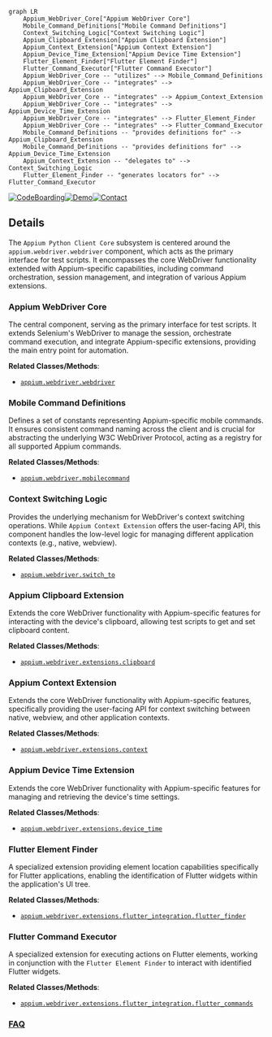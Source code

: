```mermaid
graph LR
    Appium_WebDriver_Core["Appium WebDriver Core"]
    Mobile_Command_Definitions["Mobile Command Definitions"]
    Context_Switching_Logic["Context Switching Logic"]
    Appium_Clipboard_Extension["Appium Clipboard Extension"]
    Appium_Context_Extension["Appium Context Extension"]
    Appium_Device_Time_Extension["Appium Device Time Extension"]
    Flutter_Element_Finder["Flutter Element Finder"]
    Flutter_Command_Executor["Flutter Command Executor"]
    Appium_WebDriver_Core -- "utilizes" --> Mobile_Command_Definitions
    Appium_WebDriver_Core -- "integrates" --> Appium_Clipboard_Extension
    Appium_WebDriver_Core -- "integrates" --> Appium_Context_Extension
    Appium_WebDriver_Core -- "integrates" --> Appium_Device_Time_Extension
    Appium_WebDriver_Core -- "integrates" --> Flutter_Element_Finder
    Appium_WebDriver_Core -- "integrates" --> Flutter_Command_Executor
    Mobile_Command_Definitions -- "provides definitions for" --> Appium_Clipboard_Extension
    Mobile_Command_Definitions -- "provides definitions for" --> Appium_Device_Time_Extension
    Appium_Context_Extension -- "delegates to" --> Context_Switching_Logic
    Flutter_Element_Finder -- "generates locators for" --> Flutter_Command_Executor
```

[![CodeBoarding](https://img.shields.io/badge/Generated%20by-CodeBoarding-9cf?style=flat-square)](https://github.com/CodeBoarding/GeneratedOnBoardings)[![Demo](https://img.shields.io/badge/Try%20our-Demo-blue?style=flat-square)](https://www.codeboarding.org/demo)[![Contact](https://img.shields.io/badge/Contact%20us%20-%20contact@codeboarding.org-lightgrey?style=flat-square)](mailto:contact@codeboarding.org)

## Details

The `Appium Python Client Core` subsystem is centered around the `appium.webdriver.webdriver` component, which acts as the primary interface for test scripts. It encompasses the core WebDriver functionality extended with Appium-specific capabilities, including command orchestration, session management, and integration of various Appium extensions.

### Appium WebDriver Core
The central component, serving as the primary interface for test scripts. It extends Selenium's WebDriver to manage the session, orchestrate command execution, and integrate Appium-specific extensions, providing the main entry point for automation.


**Related Classes/Methods**:

- <a href="https://github.com/appium/python-client/blob/master/appium/webdriver/webdriver.py" target="_blank" rel="noopener noreferrer">`appium.webdriver.webdriver`</a>


### Mobile Command Definitions
Defines a set of constants representing Appium-specific mobile commands. It ensures consistent command naming across the client and is crucial for abstracting the underlying W3C WebDriver Protocol, acting as a registry for all supported Appium commands.


**Related Classes/Methods**:

- <a href="https://github.com/appium/python-client/blob/master/appium/webdriver/mobilecommand.py" target="_blank" rel="noopener noreferrer">`appium.webdriver.mobilecommand`</a>


### Context Switching Logic
Provides the underlying mechanism for WebDriver's context switching operations. While `Appium Context Extension` offers the user-facing API, this component handles the low-level logic for managing different application contexts (e.g., native, webview).


**Related Classes/Methods**:

- <a href="https://github.com/appium/python-client/blob/master/appium/webdriver/switch_to.py" target="_blank" rel="noopener noreferrer">`appium.webdriver.switch_to`</a>


### Appium Clipboard Extension
Extends the core WebDriver functionality with Appium-specific features for interacting with the device's clipboard, allowing test scripts to get and set clipboard content.


**Related Classes/Methods**:

- <a href="https://github.com/appium/python-client/blob/master/appium/webdriver/extensions/clipboard.py" target="_blank" rel="noopener noreferrer">`appium.webdriver.extensions.clipboard`</a>


### Appium Context Extension
Extends the core WebDriver functionality with Appium-specific features, specifically providing the user-facing API for context switching between native, webview, and other application contexts.


**Related Classes/Methods**:

- <a href="https://github.com/appium/python-client/blob/master/appium/webdriver/extensions/context.py" target="_blank" rel="noopener noreferrer">`appium.webdriver.extensions.context`</a>


### Appium Device Time Extension
Extends the core WebDriver functionality with Appium-specific features for managing and retrieving the device's time settings.


**Related Classes/Methods**:

- <a href="https://github.com/appium/python-client/blob/master/appium/webdriver/extensions/device_time.py" target="_blank" rel="noopener noreferrer">`appium.webdriver.extensions.device_time`</a>


### Flutter Element Finder
A specialized extension providing element location capabilities specifically for Flutter applications, enabling the identification of Flutter widgets within the application's UI tree.


**Related Classes/Methods**:

- <a href="https://github.com/appium/python-client/blob/master/appium/webdriver/extensions/flutter_integration/flutter_finder.py" target="_blank" rel="noopener noreferrer">`appium.webdriver.extensions.flutter_integration.flutter_finder`</a>


### Flutter Command Executor
A specialized extension for executing actions on Flutter elements, working in conjunction with the `Flutter Element Finder` to interact with identified Flutter widgets.


**Related Classes/Methods**:

- <a href="https://github.com/appium/python-client/blob/master/appium/webdriver/extensions/flutter_integration/flutter_commands.py" target="_blank" rel="noopener noreferrer">`appium.webdriver.extensions.flutter_integration.flutter_commands`</a>




### [FAQ](https://github.com/CodeBoarding/GeneratedOnBoardings/tree/main?tab=readme-ov-file#faq)